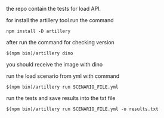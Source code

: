 the repo contain the tests for load API.

for install the artillery tool run the command
```
npm install -D artillery
```
after run the command for checking version
```
$(npm bin)/artillery dino
````
you should receive the image with dino

run the load scenario from yml with command
```
$(npm bin)/artillery run SCENARIO_FILE.yml
```
run the tests and save results into the txt file
```
$(npm bin)/artillery run SCENARIO_FILE.yml -o results.txt
```
